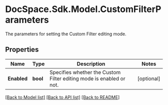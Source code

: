 # DocSpace.Sdk.Model.CustomFilterParameters
The parameters for setting the Custom Filter editing mode.

## Properties

Name | Type | Description | Notes
------------ | ------------- | ------------- | -------------
**Enabled** | **bool** | Specifies whether the Custom Filter editing mode is enabled or not. | [optional] 

[[Back to Model list]](../README.md#documentation-for-models) [[Back to API list]](../README.md#documentation-for-api-endpoints) [[Back to README]](../README.md)

